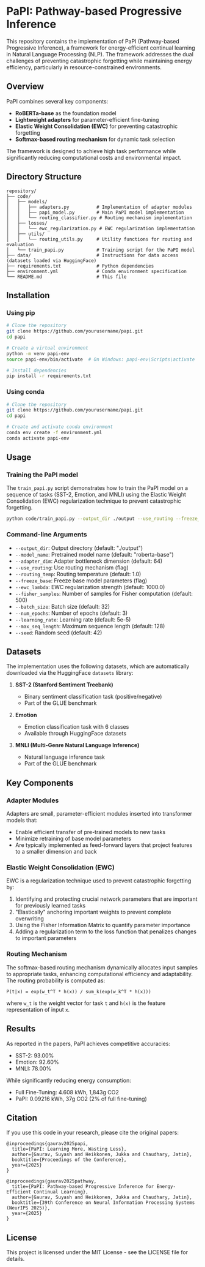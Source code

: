 # PaPI: Pathway-based Progressive Inference

This repository contains the implementation of PaPI (Pathway-based Progressive Inference), a framework for energy-efficient continual learning in Natural Language Processing (NLP). The framework addresses the dual challenges of preventing catastrophic forgetting while maintaining energy efficiency, particularly in resource-constrained environments.

## Overview

PaPI combines several key components:
- **RoBERTa-base** as the foundation model
- **Lightweight adapters** for parameter-efficient fine-tuning
- **Elastic Weight Consolidation (EWC)** for preventing catastrophic forgetting
- **Softmax-based routing mechanism** for dynamic task selection

The framework is designed to achieve high task performance while significantly reducing computational costs and environmental impact.

## Directory Structure

```
repository/
├── code/
│   ├── models/
│   │   ├── adapters.py          # Implementation of adapter modules
│   │   ├── papi_model.py        # Main PaPI model implementation
│   │   └── routing_classifier.py # Routing mechanism implementation
│   ├── losses/
│   │   └── ewc_regularization.py # EWC regularization implementation
│   ├── utils/
│   │   └── routing_utils.py     # Utility functions for routing and evaluation
│   └── train_papi.py            # Training script for the PaPI model
├── data/                        # Instructions for data access (datasets loaded via HuggingFace)
├── requirements.txt             # Python dependencies
├── environment.yml              # Conda environment specification
└── README.md                    # This file
```

## Installation

### Using pip

```bash
# Clone the repository
git clone https://github.com/yourusername/papi.git
cd papi

# Create a virtual environment
python -m venv papi-env
source papi-env/bin/activate  # On Windows: papi-env\Scripts\activate

# Install dependencies
pip install -r requirements.txt
```

### Using conda

```bash
# Clone the repository
git clone https://github.com/yourusername/papi.git
cd papi

# Create and activate conda environment
conda env create -f environment.yml
conda activate papi-env
```

## Usage

### Training the PaPI model

The `train_papi.py` script demonstrates how to train the PaPI model on a sequence of tasks (SST-2, Emotion, and MNLI) using the Elastic Weight Consolidation (EWC) regularization technique to prevent catastrophic forgetting.

```bash
python code/train_papi.py --output_dir ./output --use_routing --freeze_base
```

### Command-line Arguments

- `--output_dir`: Output directory (default: "./output")
- `--model_name`: Pretrained model name (default: "roberta-base")
- `--adapter_dim`: Adapter bottleneck dimension (default: 64)
- `--use_routing`: Use routing mechanism (flag)
- `--routing_temp`: Routing temperature (default: 1.0)
- `--freeze_base`: Freeze base model parameters (flag)
- `--ewc_lambda`: EWC regularization strength (default: 1000.0)
- `--fisher_samples`: Number of samples for Fisher computation (default: 500)
- `--batch_size`: Batch size (default: 32)
- `--num_epochs`: Number of epochs (default: 3)
- `--learning_rate`: Learning rate (default: 5e-5)
- `--max_seq_length`: Maximum sequence length (default: 128)
- `--seed`: Random seed (default: 42)

## Datasets

The implementation uses the following datasets, which are automatically downloaded via the HuggingFace `datasets` library:

1. **SST-2 (Stanford Sentiment Treebank)**
   - Binary sentiment classification task (positive/negative)
   - Part of the GLUE benchmark

2. **Emotion**
   - Emotion classification task with 6 classes
   - Available through HuggingFace datasets

3. **MNLI (Multi-Genre Natural Language Inference)**
   - Natural language inference task
   - Part of the GLUE benchmark

## Key Components

### Adapter Modules

Adapters are small, parameter-efficient modules inserted into transformer models that:
- Enable efficient transfer of pre-trained models to new tasks
- Minimize retraining of base model parameters
- Are typically implemented as feed-forward layers that project features to a smaller dimension and back

### Elastic Weight Consolidation (EWC)

EWC is a regularization technique used to prevent catastrophic forgetting by:
1. Identifying and protecting crucial network parameters that are important for previously learned tasks
2. "Elastically" anchoring important weights to prevent complete overwriting
3. Using the Fisher Information Matrix to quantify parameter importance
4. Adding a regularization term to the loss function that penalizes changes to important parameters

### Routing Mechanism

The softmax-based routing mechanism dynamically allocates input samples to appropriate tasks, enhancing computational efficiency and adaptability. The routing probability is computed as:

```
P(t|x) = exp(w_t^T * h(x)) / sum_k(exp(w_k^T * h(x)))
```

where `w_t` is the weight vector for task `t` and `h(x)` is the feature representation of input `x`.

## Results

As reported in the papers, PaPI achieves competitive accuracies:
- SST-2: 93.00%
- Emotion: 92.60%
- MNLI: 78.00%

While significantly reducing energy consumption:
- Full Fine-Tuning: 4.608 kWh, 1,843g CO2
- PaPI: 0.09216 kWh, 37g CO2 (2% of full fine-tuning)

## Citation

If you use this code in your research, please cite the original papers:

```
@inproceedings{gaurav2025papi,
  title={PaPI: Learning More, Wasting Less},
  author={Gaurav, Suyash and Heikkonen, Jukka and Chaudhary, Jatin},
  booktitle={Proceedings of the Conference},
  year={2025}
}

@inproceedings{gaurav2025pathway,
  title={PaPI: Pathway-based Progressive Inference for Energy-Efficient Continual Learning},
  author={Gaurav, Suyash and Heikkonen, Jukka and Chaudhary, Jatin},
  booktitle={39th Conference on Neural Information Processing Systems (NeurIPS 2025)},
  year={2025}
}
```

## License

This project is licensed under the MIT License - see the LICENSE file for details.